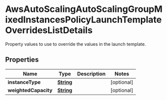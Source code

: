 

# AwsAutoScalingAutoScalingGroupMixedInstancesPolicyLaunchTemplateOverridesListDetails

Property values to use to override the values in the launch template.

## Properties

| Name | Type | Description | Notes |
|------------ | ------------- | ------------- | -------------|
|**instanceType** | [**String**](String.md) |  |  [optional] |
|**weightedCapacity** | [**String**](String.md) |  |  [optional] |



